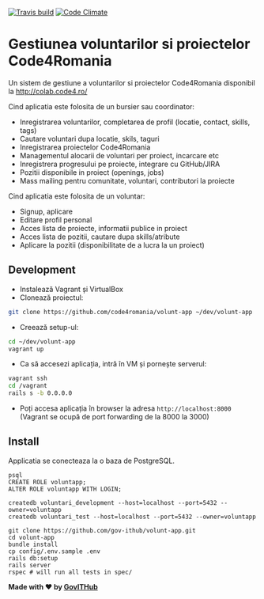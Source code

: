 [![Travis build](https://travis-ci.org/gov-ithub/volunt-app.svg?branch=master)](https://travis-ci.org/gov-ithub/volunt-app)
[![Code Climate](https://codeclimate.com/github/gov-ithub/volunt-app/badges/gpa.svg)](https://codeclimate.com/github/gov-ithub/volunt-app)

# Gestiunea voluntarilor si proiectelor Code4Romania
Un sistem de gestiune a voluntarilor si proiectelor Code4Romania disponibil la http://colab.code4.ro/

Cind aplicatia este folosita de un bursier sau coordinator:
- Inregistrarea voluntarilor, completarea de profil (locatie, contact, skills, tags)
- Cautare voluntari dupa locatie, skils, taguri
- Inregistrarea proiectelor Code4Romania
- Managementul alocarii de voluntari per proiect, incarcare etc
- Inregistrera progresului pe proiecte, integrare cu GitHub/JIRA
- Pozitii disponibile in proiect (openings, jobs)
- Mass mailing pentru comunitate, voluntari, contributori la proiecte

Cind aplicatia este folosita de un voluntar:
- Signup, aplicare
- Editare profil personal
- Acces lista de proiecte, informatii publice in proiect
- Acces lista de pozitii, cautare dupa skills/atribute
- Aplicare la pozitii (disponibilitate de a lucra la un proiect)


## Development

- Instalează Vagrant și VirtualBox
- Clonează proiectul:
```bash
git clone https://github.com/code4romania/volunt-app ~/dev/volunt-app
```
- Creează setup-ul:
```bash
cd ~/dev/volunt-app
vagrant up
```
- Ca să accesezi aplicația, intră în VM și pornește serverul:
```bash
vagrant ssh
cd /vagrant
rails s -b 0.0.0.0
```
- Poți accesa aplicația în browser la adresa `http://localhost:8000` (Vagrant
se ocupă de port forwarding de la 8000 la 3000)


## Install

Applicatia se conecteaza la o baza de PostgreSQL.

```
psql
CREATE ROLE voluntapp;
ALTER ROLE voluntapp WITH LOGIN;
```

```
createdb voluntari_development --host=localhost --port=5432 --owner=voluntapp
createdb voluntari_test --host=localhost --port=5432 --owner=voluntapp
```

```
git clone https://github.com/gov-ithub/volunt-app.git
cd volunt-app
bundle install
cp config/.env.sample .env
rails db:setup
rails server
rspec # will run all tests in spec/
```

**Made with :heart: by [GovITHub](http://ithub.gov.ro)**
